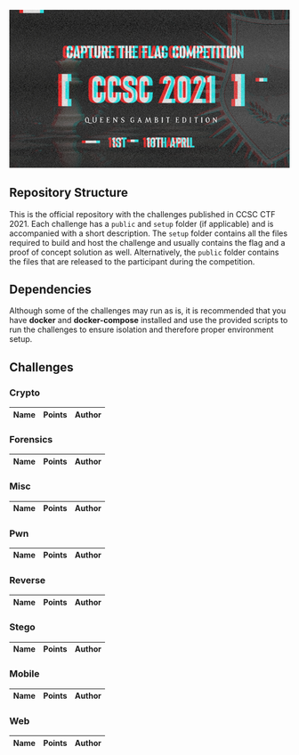 ![CCSC CTF 2020](_assets/banner.png)

## Repository Structure

This is the official repository with the challenges published in CCSC CTF 2021. Each challenge has a `public` and `setup` folder (if applicable) and is accompanied with a short description. The `setup` folder contains all the files required to build and host the challenge and usually contains the flag and a proof of concept solution as well. Alternatively, the `public` folder contains the files that are released to the participant during the competition.

## Dependencies

Although some of the challenges may run as is, it is recommended that you have **docker** and **docker-compose** installed and use the provided scripts to run the challenges to ensure isolation and therefore proper environment setup.

## Challenges

### Crypto

| Name                                                                                                                      | Points | Author             |
| ------------------------------------------------------------------------------------------------------------------------- | ------ | ------------------ |

### Forensics

| Name                                                                                                               | Points | Author      |
| ------------------------------------------------------------------------------------------------------------------ | ------ | ----------- |

### Misc

| Name                                                                                                    | Points | Author                       |
| ------------------------------------------------------------------------------------------------------- | ------ | ---------------------------- |

### Pwn

| Name                                                                                     | Points | Author             |
| ---------------------------------------------------------------------------------------- | ------ | ------------------ |

### Reverse

| Name | Points | Author |
| ---- | ------ | ------ |


### Stego

| Name                                                                                                                     | Points | Author      |
| ------------------------------------------------------------------------------------------------------------------------ | ------ | ----------- |

### Mobile

| Name                                                                                              | Points | Author |
| ------------------------------------------------------------------------------------------------- | ------ | ------ |

### Web

| Name                                                                                                       | Points | Author             |
| ---------------------------------------------------------------------------------------------------------- | ------ | ------------------ |
